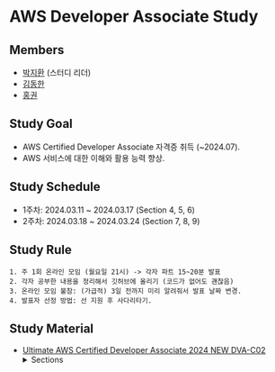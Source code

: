 # AWS Developer Associate Study

## Members

- [박지환](https://github.com/aptheparker) (스터디 리더)
- [김동한](https://github.com/pendant-k)
- [홍권](https://github.com/gwonhong)

## Study Goal

- AWS Certified Developer Associate 자격증 취득 (~2024.07).
- AWS 서비스에 대한 이해와 활용 능력 향상.

## Study Schedule

- 1주차: 2024.03.11 ~ 2024.03.17 (Section 4, 5, 6)
- 2주차: 2024.03.18 ~ 2024.03.24 (Section 7, 8, 9)

## Study Rule

```
1. 주 1회 온라인 모임 (월요일 21시) -> 각자 파트 15~20분 발표
2. 각자 공부한 내용을 정리해서 깃허브에 올리기 (코드가 없어도 괜찮음)
3. 온라인 모임 불참: (가급적) 3일 전까지 미리 알려줘서 발표 날짜 변경.
4. 발표자 선정 방법: 선 지원 후 사다리타기.
```

## Study Material

- [Ultimate AWS Certified Developer Associate 2024 NEW DVA-C02](https://www.udemy.com/share/101WgC3@htHqFfYBfVBcDYA8zfB0IIntjwtVntJ19xRjWHa29fAbwrVi5kZnp3kqdhjL2j4ixA==/)
  <details>
  <summary>Sections</summary>
  1. IAM & AWS CLI<br>
  2. EC2 Fundamentals<br>
  3. EC2 Instance Storage<br>
  4. ELB + ASG<br>
  5. RDS + Aurora + ElastiCache<br>
  6. Route 53<br>
  7. VPC<br>
  8. S3<br>
  9. CLI, SDK, IAM Roles & Policies<br>
  10. Advanced AWS S3<br>
  11. S3 Security<br>
  12. CloudFront<br>
  13. ECS, ECR & Fargate - Docker in AWS<br>
  14. Elastic Beanstalk<br>
  15. CloudFormation<br>
  16. SQS, SNS, Kinesis<br>
  17. CloudWatch, X-Ray & CloudTrail<br>
  18. Lambda<br>
  19. DynamoDB<br>
  20. API Gateway<br>
  21. CI/CD: CodeCommit, CodePipeline, CodeBuild, CodeDeploy<br>
  22. Serverless Application Model (SAM)<br>
  23. Cloud Development Kit (CDK)<br>
  24. Cognito User Pools, Cognito Identity Pools, Cognito Sync<br>
  25. Step Functions, AppSync<br>
  26. Advanced Identity<br>
  27. Security: KMS, Encryption SDK, SSM Parameter Store, IAM & STS<br>
  28. Other Services<br>
  </details>

